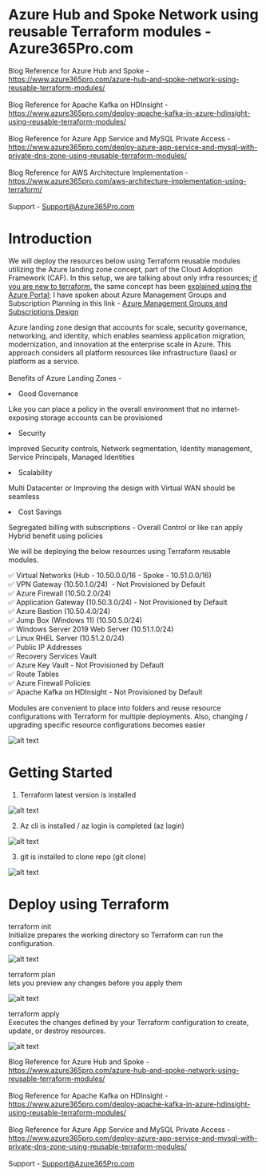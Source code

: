 # Azure Hub and Spoke Network using reusable Terraform modules - Azure365Pro.com 
Blog Reference for Azure Hub and Spoke   - https://www.azure365pro.com/azure-hub-and-spoke-network-using-reusable-terraform-modules/<br />
<br />
Blog Reference for Apache Kafka on HDInsight - https://www.azure365pro.com/deploy-apache-kafka-in-azure-hdinsight-using-reusable-terraform-modules/<br />
<br />
Blog Reference for Azure App Service and MySQL Private Access - https://www.azure365pro.com/deploy-azure-app-service-and-mysql-with-private-dns-zone-using-reusable-terraform-modules/<br />
<br />
Blog Reference for AWS Architecture Implementation - https://www.azure365pro.com/aws-architecture-implementation-using-terraform/<br />
<br />
Support       - Support@Azure365Pro.com

# Introduction 
<p>We will deploy the resources below using Terraform reusable modules utilizing the Azure landing zone concept, part of the Cloud Adoption Framework (CAF). In this setup, we are talking about only infra resources; <a href="https://www.youtube.com/watch?v=1y4lstUzt_k&amp;t" target="_blank" rel="noreferrer noopener">if you are new to terraform</a>, the same concept has been <a href="https://www.youtube.com/watch?v=h5K4oGXAYeg" target="_blank" rel="noreferrer noopener">explained using the Azure Portal</a>; I have spoken about Azure Management Groups and Subscription Planning in this link - <a href="https://www.youtube.com/watch?v=T6YO1gKcjyU">Azure Management Groups and Subscriptions Design</a> </p>

<p>Azure landing zone design that accounts for scale, security governance, networking, and identity, which enables seamless application migration, modernization, and innovation at the enterprise scale in Azure. This approach considers all platform resources like infrastructure (Iaas) or platform as a service.<br><br>Benefits of Azure Landing Zones -</p>

<li>Good Governance</li>

Like you can place a policy in the overall environment that no internet-exposing storage accounts can be provisioned

<li>Security</li>

Improved Security controls, Network segmentation, Identity management, Service Principals, Managed Identities

<li>Scalability</li>

Multi Datacenter or Improving the design with Virtual WAN should be seamless

<li>Cost Savings</li>

Segregated billing with subscriptions - Overall Control or like can apply Hybrid benefit using policies

We will be deploying the below resources using Terraform reusable modules.

✅ Virtual Networks (Hub - 10.50.0.0/16 - Spoke - 10.51.0.0/16)<br />
✅ VPN Gateway (10.50.1.0/24)  - Not Provisioned by Default<br />
✅ Azure Firewall (10.50.2.0/24)<br />
✅ Application Gateway (10.50.3.0/24) - Not Provisioned by Default<br />
✅ Azure Bastion (10.50.4.0/24)<br />
✅ Jump Box (Windows 11) (10.50.5.0/24)<br />
✅ Windows Server 2019 Web Server (10.51.1.0/24)<br />
✅ Linux RHEL Server (10.51.2.0/24)<br />
✅ Public IP Addresses<br />
✅ Recovery Services Vault<br />
✅ Azure Key Vault - Not Provisioned by Default<br />
✅ Route Tables<br />
✅ Azure Firewall Policies<br />
✅ Apache Kafka on HDInsight - Not Provisioned by Default<br />

Modules are convenient to place into folders and reuse resource configurations with Terraform for multiple deployments.
Also, changing / upgrading specific resource configurations becomes easier

![alt text](https://www.azure365pro.com/wp-content/uploads/2023/02/Azure-Hub-and-Spoke-v1-scaled.jpg)

# Getting Started

1. Terraform latest version is installed

![alt text](https://www.azure365pro.com/wp-content/uploads/2023/02/image-21.png)

2. Az cli is installed / az login is completed (az login)

![alt text](https://www.azure365pro.com/wp-content/uploads/2023/02/image-22.png)

3. git is installed to clone repo (git clone)

![alt text](https://www.azure365pro.com/wp-content/uploads/2023/02/image-7.png)

# Deploy using Terraform 

terraform init<br />
Initialize prepares the working directory so Terraform can run the configuration.

![alt text](https://www.azure365pro.com/wp-content/uploads/2023/02/image-10.png)

terraform plan<br />
lets you preview any changes before you apply them

![alt text](https://www.azure365pro.com/wp-content/uploads/2023/02/image-12.png)

terraform apply<br />
Executes the changes defined by your Terraform configuration to create, update, or destroy resources.

![alt text](https://www.azure365pro.com/wp-content/uploads/2023/02/image-13.png)

Blog Reference for Azure Hub and Spoke   - https://www.azure365pro.com/azure-hub-and-spoke-network-using-reusable-terraform-modules/<br />
<br />
Blog Reference for Apache Kafka on HDInsight - https://www.azure365pro.com/deploy-apache-kafka-in-azure-hdinsight-using-reusable-terraform-modules/<br />
<br />
Blog Reference for Azure App Service and MySQL Private Access - https://www.azure365pro.com/deploy-azure-app-service-and-mysql-with-private-dns-zone-using-reusable-terraform-modules/<br />
<br />
Support        - Support@Azure365Pro.com
